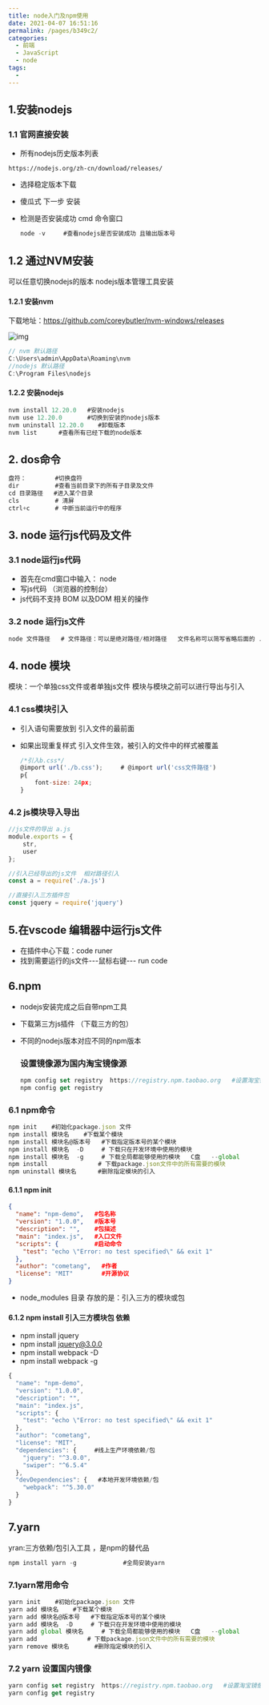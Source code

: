 ```yaml
---
title: node入门及npm使用
date: 2021-04-07 16:51:16
permalink: /pages/b349c2/
categories:
  - 前端
  - JavaScript
  - node
tags:
  - 
---
```



## 1.安装nodejs

### 1.1 官网直接安装

- 所有nodejs历史版本列表

```url
https://nodejs.org/zh-cn/download/releases/
```

- 选择稳定版本下载

- 傻瓜式 下一步  安装

- 检测是否安装成功 cmd 命令窗口

  ```js
  node -v     #查看nodejs是否安装成功 且输出版本号
  ```

  

## 1.2 通过NVM安装

  可以任意切换nodejs的版本  nodejs版本管理工具安装

#### 1.2.1 安装nvm

  下载地址：https://github.com/coreybutler/nvm-windows/releases

  ![img](/img/javascript/node入门/1.png)

```js
// nvm 默认路径
C:\Users\admin\AppData\Roaming\nvm
//nodejs 默认路径
C:\Program Files\nodejs
```

#### 1.2.2 安装nodejs  

```js
nvm install 12.20.0   #安装nodejs 
nvm use 12.20.0       #切换到安装的nodejs版本
nvm uninstall 12.20.0    #卸载版本
nvm list      #查看所有已经下载的node版本
```

## 2. dos命令 

```js
盘符：        #切换盘符
dir          #查看当前目录下的所有子目录及文件
cd 目录路径   #进入某个目录
cls          # 清屏
ctrl+c       # 中断当前运行中的程序
```

## 3. node 运行js代码及文件

### 3.1 node运行js代码

- 首先在cmd窗口中输入： node
- 写js代码 （浏览器的控制台）
- js代码不支持 BOM 以及DOM 相关的操作

### 3.2 node 运行js文件

```js
node 文件路径   # 文件路径：可以是绝对路径/相对路径   文件名称可以简写省略后面的 .js
```

## 4. node 模块 

模块：一个单独css文件或者单独js文件  模块与模块之前可以进行导出与引入

### 4.1 css模块引入 

- 引入语句需要放到 引入文件的最前面  

- 如果出现重复样式 引入文件生效，被引入的文件中的样式被覆盖

  ```js
  /*引入b.css*/
  @import url('./b.css');     # @import url('css文件路径')
  p{
      font-size: 24px;
  }
  ```

### 4.2 js模块导入导出

```js
//js文件的导出 a.js
module.exports = {
    str,
    user
};
```

```js
//引入已经导出的js文件  相对路径引入
const a = require('./a.js')

//直接引入三方插件包
const jquery = require('jquery')
```

## 5.在vscode 编辑器中运行js文件

- 在插件中心下载：code runer  
- 找到需要运行的js文件---鼠标右键--- run  code

## 6.npm 

- nodejs安装完成之后自带npm工具

- 下载第三方js插件 （下载三方的包）

- 不同的nodejs版本对应不同的npm版本

  ### 设置镜像源为国内淘宝镜像源

  ```js
  npm config set registry  https://registry.npm.taobao.org   #设置淘宝镜像源
  npm config get registry
  ```

  

### 6.1 npm命令 

```js
npm init    #初始化package.json 文件  
npm install 模块名    #下载某个模块
npm install 模块名@版本号   #下载指定版本号的某个模块
npm install 模块名  -D     # 下载只在开发环境中使用的模块
npm install 模块名  -g     # 下载全局都能够使用的模块   C盘   --global
npm install              # 下载package.json文件中的所有需要的模块
npm uninstall 模块名      #删除指定模块的引入
```

#### 6.1.1 npm init

```json
{
  "name": "npm-demo",   #包名称
  "version": "1.0.0",   #版本号
  "description": "",    #包描述
  "main": "index.js",   #入口文件
  "scripts": {          #启动命令
    "test": "echo \"Error: no test specified\" && exit 1"
  },
  "author": "cometang",   #作者
  "license": "MIT"        #开源协议
}

```

- node_modules  目录 存放的是：引入三方的模块或包

#### 6.1.2 npm install      引入三方模块包 依赖

- npm install jquery 
- npm install  jquery@3.0.0
- npm install webpack -D        
- npm install webpack -g 

```js
{
  "name": "npm-demo",
  "version": "1.0.0",
  "description": "",
  "main": "index.js",
  "scripts": {
    "test": "echo \"Error: no test specified\" && exit 1"
  },
  "author": "cometang",
  "license": "MIT",
  "dependencies": {     #线上生产环境依赖/包
    "jquery": "^3.0.0",
    "swiper": "^6.5.4"
  },
  "devDependencies": {   #本地开发环境依赖/包
    "webpack": "^5.30.0"
  }
}
```

## 7.yarn  

yran:三方依赖/包引入工具 ，是npm的替代品

```js
npm install yarn -g             #全局安装yarn
```

### 7.1yarn常用命令

```js
yarn init    #初始化package.json 文件  
yarn add 模块名    #下载某个模块
yarn add 模块名@版本号   #下载指定版本号的某个模块
yarn add 模块名  -D     # 下载只在开发环境中使用的模块
yarn add global 模块名     # 下载全局都能够使用的模块   C盘   --global
yarn add              # 下载package.json文件中的所有需要的模块
yarn remove 模块名       #删除指定模块的引入
```

### 7.2 yarn 设置国内镜像

```js
yarn config set registry  https://registry.npm.taobao.org   #设置淘宝镜像源
yarn config get registry
```


